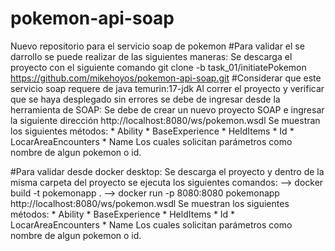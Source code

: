 
# pokemon-api-soap
Nuevo repositorio para el servicio soap de pokemon
#Para validar el se darrollo se puede realizar de las siguientes maneras:
Se descarga el proyecto con el siguiente comando
git clone -b task_01/initiatePokemon https://github.com/mikehoyos/pokemon-api-soap.git
#Considerar que este servicio soap requere de java temurin:17-jdk
Al correr el proyecto y verificar que se haya desplegado sin errores 
se debe de ingresar desde la herramienta de SOAP:
Se debe de crear un nuevo proyecto SOAP e ingresar la siguiente dirección
http://localhost:8080/ws/pokemon.wsdl
Se muestran los siguientes métodos:
    * Ability
    * BaseExperience
    * HeldItems
    * Id
    * LocarAreaEncounters
    * Name
Los cuales solicitan parámetros como nombre de algun pokemon o id.

#Para validar desde docker desktop:
Se descarga el proyecto y dentro de la misma carpeta del proyecto se ejecuta los siguientes comandos:
    -->    docker build -t pokemonapp .
    -->    docker run -p 8080:8080 pokemonapp
http://localhost:8080/ws/pokemon.wsdl
Se muestran los siguientes métodos:
    * Ability
    * BaseExperience
    * HeldItems
    * Id
    * LocarAreaEncounters
    * Name
Los cuales solicitan parámetros como nombre de algun pokemon o id.

    
